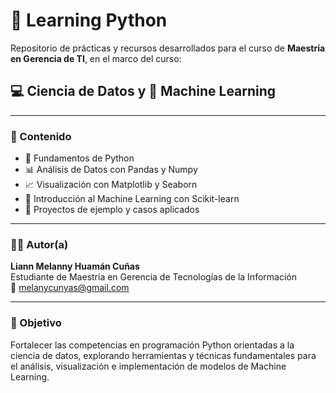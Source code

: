 # 📘 Learning Python

Repositorio de prácticas y recursos desarrollados para el curso de **Maestría en Gerencia de TI**, en el marco del curso:

## 💻 Ciencia de Datos y 🤖 Machine Learning

---

### 📂 Contenido

- 🐍 Fundamentos de Python  
- 📊 Análisis de Datos con Pandas y Numpy  
- 📈 Visualización con Matplotlib y Seaborn  
- 🤖 Introducción al Machine Learning con Scikit-learn  
- 🧠 Proyectos de ejemplo y casos aplicados

---

### 🧑‍🎓 Autor(a)

**Liann Melanny Huamán Cuñas**  
Estudiante de Maestría en Gerencia de Tecnologías de la Información  
📧 melanycunyas@gmail.com

---

### 🚀 Objetivo

Fortalecer las competencias en programación Python orientadas a la ciencia de datos, explorando herramientas y técnicas fundamentales para el análisis, visualización e implementación de modelos de Machine Learning.

